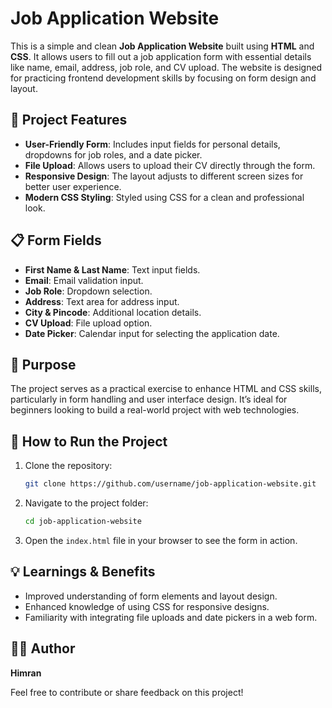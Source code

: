 
# Job Application Website

This is a simple and clean **Job Application Website** built using **HTML** and **CSS**. It allows users to fill out a job application form with essential details like name, email, address, job role, and CV upload. The website is designed for practicing frontend development skills by focusing on form design and layout.

## 🔧 **Project Features**
- **User-Friendly Form**: Includes input fields for personal details, dropdowns for job roles, and a date picker.
- **File Upload**: Allows users to upload their CV directly through the form.
- **Responsive Design**: The layout adjusts to different screen sizes for better user experience.
- **Modern CSS Styling**: Styled using CSS for a clean and professional look.
  
## 📋 **Form Fields**
- **First Name & Last Name**: Text input fields.
- **Email**: Email validation input.
- **Job Role**: Dropdown selection.
- **Address**: Text area for address input.
- **City & Pincode**: Additional location details.
- **CV Upload**: File upload option.
- **Date Picker**: Calendar input for selecting the application date.

## 🎯 **Purpose**
The project serves as a practical exercise to enhance HTML and CSS skills, particularly in form handling and user interface design. It’s ideal for beginners looking to build a real-world project with web technologies.

## 🚀 **How to Run the Project**
1. Clone the repository:
   ```bash
   git clone https://github.com/username/job-application-website.git
   ```
2. Navigate to the project folder:
   ```bash
   cd job-application-website
   ```
3. Open the `index.html` file in your browser to see the form in action.

## 💡 **Learnings & Benefits**
- Improved understanding of form elements and layout design.
- Enhanced knowledge of using CSS for responsive designs.
- Familiarity with integrating file uploads and date pickers in a web form.

## 👨‍💻 **Author**
**Himran**

Feel free to contribute or share feedback on this project!